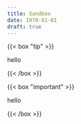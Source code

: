 ```yaml
---
title: Sandbox
date: 1970-01-01
draft: true
--- 
```


{{< box "tip" >}}

hello 

{{< /box >}}

{{< box "important" >}}

hello 

{{< /box >}}
